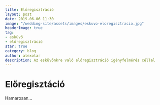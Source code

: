 ```yaml
---
title: Előregisztráció
layout: post
date: 2019-06-06 11:30
image: "/wedding-site/assets/images/eskuvo-eloregisztracio.jpg"
headerImage: true
tag:
- esküvő
- előregisztráció
star: true
category: blog
author: alexolar
description: Az esküvőnkre való előregisztráció igényfelmérés céllal
---
```


# Előregisztáció

Hamarosan...